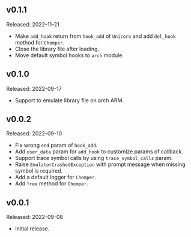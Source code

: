 ## v0.1.1

Released: 2022-11-21

- Make ``add_hook`` return from ``hook_add`` of ``Unicorn`` and add ``del_hook`` method for ``Chomper``.
- Close the library file after loading.
- Move default symbol hooks to ``arch`` module.

## v0.1.0

Released: 2022-09-17

- Support to emulate library file on arch ARM.

## v0.0.2

Released: 2022-09-10

- Fix wrong ``end`` param of ``hook_add``.
- Add ``user_data`` param for ``add_hook`` to customize params of callback.
- Support trace symbol calls by using ``trace_symbol_calls`` param.
- Raise ``EmulatorCrashedException`` with prompt message when missing symbol is required.
- Add a default logger for ``Chomper``.
- Add ``free`` method for ``Chomper``.

## v0.0.1

Released: 2022-09-08

- Initial release.
